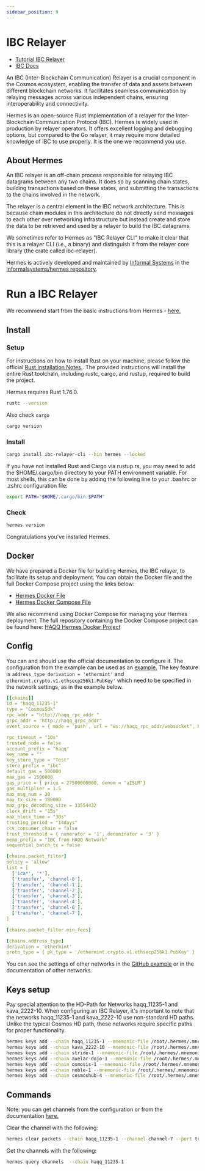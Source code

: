```yaml
---
sidebar_position: 9
---
```


# IBC Relayer

- [Tutorial IBC Relayer](https://tutorials.cosmos.network/academy/2-cosmos-concepts/13-relayer-intro.html)
- [IBC Docs](https://ibc.cosmos.network/main/)

An IBC (Inter-Blockchain Communication) Relayer is a crucial component in the Cosmos ecosystem, enabling the transfer of data and assets between different blockchain networks. It facilitates seamless communication by relaying messages across various independent chains, ensuring interoperability and connectivity.

Hermes is an open-source Rust implementation of a relayer for the Inter-Blockchain Communication Protocol (IBC). Hermes is widely used in production by relayer operators. It offers excellent logging and debugging options, but compared to the Go relayer, it may require more detailed knowledge of IBC to use properly. It is the one we recommend you use.

## About Hermes

An IBC relayer is an off-chain process responsible for relaying IBC datagrams between any two chains. It does so by scanning chain states, building transactions based on these states, and submitting the transactions to the chains involved in the network.

The relayer is a central element in the IBC network architecture. This is because chain modules in this architecture do not directly send messages to each other over networking infrastructure but instead create and store the data to be retrieved and used by a relayer to build the IBC datagrams.

We sometimes refer to Hermes as "IBC Relayer CLI" to make it clear that this is a relayer CLI (i.e., a binary) and distinguish it from the relayer core library (the crate called ibc-relayer).

Hermes is actively developed and maintained by [Informal Systems](https://informal.systems) in the [informalsystems/hermes repository](https://github.com/informalsystems/hermes).

# Run a IBC Relayer

We recommend start from the basic instructions from Hermes - [here.](https://hermes.informal.systems)

## Install

### Setup

For instructions on how to install Rust on your machine, please follow the official [Rust Installation Notes.](https://www.rust-lang.org/tools/install). The provided instructions will install the entire Rust toolchain, including rustc, cargo, and rustup, required to build the project.

Hermes requires Rust 1.76.0.

```bash
rustc --version
```

Also check `cargo`

```bash
cargo version
```

### Install

```bash
cargo install ibc-relayer-cli --bin hermes --locked
```

If you have not installed Rust and Cargo via rustup.rs, you may need to add the $HOME/.cargo/bin directory to your PATH environment variable. For most shells, this can be done by adding the following line to your .bashrc or .zshrc configuration file:

```bash
export PATH="$HOME/.cargo/bin:$PATH"
```

### Check

```bash
hermes version
```

Congratulations you've installed Hermes.

## Docker

We have prepared a Docker file for building Hermes, the IBC relayer, to facilitate its setup and deployment. You can obtain the Docker file and the full Docker Compose project using the links below:

- [Hermes Docker File](https://raw.githubusercontent.com/haqq-network/hermes-docker/master/hermes.Dockerfile)
- [Hermes Docker Compose File](https://raw.githubusercontent.com/haqq-network/hermes-docker/master/docker-compose.yml)

We also recommend using Docker Compose for managing your Hermes deployment. The full repository containing the Docker Compose project can be found here: [HAQQ Hermes Docker Project](https://github.com/haqq-network/hermes-docker)

## Config

You can and should use the official documentation to configure it. The configuration from the example can be used as an [example.](https://raw.githubusercontent.com/haqq-network/hermes-docker/master/config.yaml)
The key feature is `address_type derivation = 'ethermint'` and `ethermint.crypto.v1.ethsecp256k1.PubKey'` which need to be specified in the network settings, as in the example below.

```yaml
[[chains]]
id = "haqq_11235-1"
type = "CosmosSdk"
rpc_addr = "http://haqq_rpc_addr "
grpc_addr = "http://haqq_grpc_addr"
event_source = { mode = 'push', url = "ws://haqq_rpc_addr/websocket", batch_delay = '3000ms'}

rpc_timeout = "10s"
trusted_node = false
account_prefix = "haqq"
key_name = ""
key_store_type = "Test"
store_prefix = "ibc"
default_gas = 500000
max_gas = 1500000
gas_price = { price = 27500000000, denom = "aISLM"}
gas_multiplier = 1.5
max_msg_num = 30
max_tx_size = 180000
max_grpc_decoding_size = 33554432
clock_drift = "15s"
max_block_time = "30s"
trusting_period = "14days"
ccv_consumer_chain = false
trust_threshold = { numerator = '1', denominator = '3' }
memo_prefix = "IBC from HAQQ Network"
sequential_batch_tx = false

[chains.packet_filter]
policy = 'allow'
list = [
  ['ica*', '*'],
  ['transfer', 'channel-0'],
  ['transfer', 'channel-1'],
  ['transfer', 'channel-2'],
  ['transfer', 'channel-3'],
  ['transfer', 'channel-4'],
  ['transfer', 'channel-6'],
  ['transfer', 'channel-7'],
]

[chains.packet_filter.min_fees]

[chains.address_type]
derivation = 'ethermint'
proto_type = { pk_type = '/ethermint.crypto.v1.ethsecp256k1.PubKey' }
```

You can see the settings of other networks in the [GitHub example](https://raw.githubusercontent.com/haqq-network/hermes-docker/master/config.yaml) or in the documentation of other networks.

## Keys setup

Pay special attention to the HD-Path for Networks haqq_11235-1 and kava_2222-10. When configuring an IBC Relayer, it's important to note that the networks haqq_11235-1 and kava_2222-10 use non-standard HD paths. Unlike the typical Cosmos HD path, these networks require specific paths for proper functionality.

```bash
hermes keys add --chain haqq_11235-1 --mnemonic-file /root/.hermes/.mnemonic --hd-path "m/44'/60'/0'/0/0"
hermes keys add --chain kava_2222-10 --mnemonic-file /root/.hermes/.mnemonic --hd-path "m/44'/459'/0'/0/0"
hermes keys add --chain stride-1 --mnemonic-file /root/.hermes/.mnemonic
hermes keys add --chain axelar-dojo-1 --mnemonic-file /root/.hermes/.mnemonic
hermes keys add --chain osmosis-1 --mnemonic-file /root/.hermes/.mnemonic
hermes keys add --chain noble-1 --mnemonic-file /root/.hermes/.mnemonic
hermes keys add --chain cosmoshub-4 --mnemonic-file /root/.hermes/.mnemonic
```

## Commands

Note: you can get channels from the configuration or from the documentation [here.](../../develop/ibc/)

Clear the channel with the following:

```bash
hermes clear packets --chain haqq_11235-1 --channel channel-7 --port transfer
```

Get the channels with the following:

```bash
hermes query channels  --chain haqq_11235-1
```
